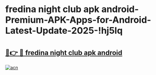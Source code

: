 # fredina night club apk android-Premium-APK-Apps-for-Android-Latest-Update-2025-!hj5lq

# <h2><a href="https://googleone.com">🔗👉 🔴 fredina night club apk android</a></h2>

[![acn](https://github.com/user-attachments/assets/0f9c940e-d8b0-45ae-aac7-cd30a18b3e1c)](https://googleone.com)

